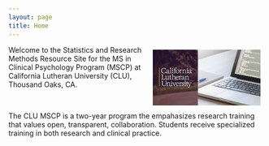 ```yaml
---
layout: page
title: Home
---
```



<center>
<img src="https://raw.githubusercontent.com/CLU-MSCP/bedics/master/public/cover.jpg" alt="Cover" align="right" style="width: 42%; height: 42%; margin:8px">
</center> 

Welcome to the Statistics and Research Methods Resource Site for the MS in Clinical Psychology Program (MSCP) at California Lutheran University (CLU), Thousand Oaks, CA.

<br>

The CLU MSCP is a two-year program the empahasizes research training that values open, transparent, collaboration.  Students receive specialized training in both research and clinical practice.


